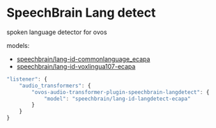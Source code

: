 # SpeechBrain Lang detect

spoken language detector for ovos

models:
- [speechbrain/lang-id-commonlanguage_ecapa](https://huggingface.co/speechbrain/lang-id-commonlanguage_ecapa)
- [speechbrain/lang-id-voxlingua107-ecapa](https://huggingface.co/speechbrain/lang-id-voxlingua107-ecapa)

```javascript
"listener": {
    "audio_transformers": {
        "ovos-audio-transformer-plugin-speechbrain-langdetect": {
            "model": "speechbrain/lang-id-langdetect-ecapa"
        }
    }
}
```